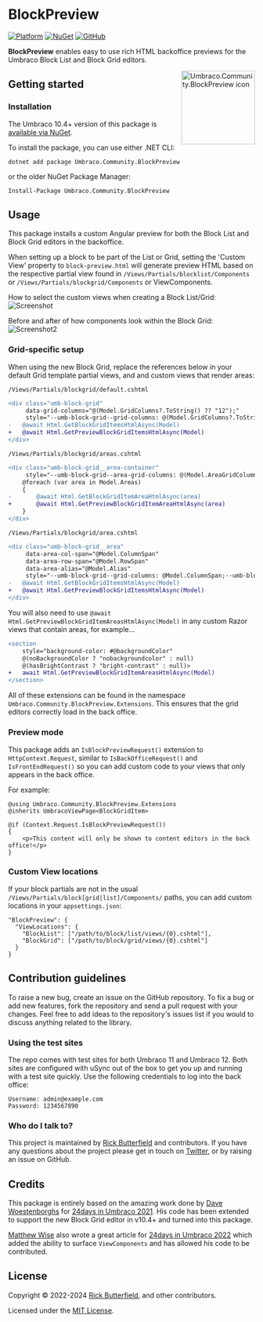 # BlockPreview
[![Platform](https://img.shields.io/badge/Umbraco-10.4+-%233544B1?style=flat&logo=umbraco)](https://umbraco.com/products/umbraco-cms/)
[![NuGet](https://img.shields.io/nuget/v/Umbraco.Community.BlockPreview.svg)](https://www.nuget.org/packages/Umbraco.Community.BlockPreview/)
[![GitHub](https://img.shields.io/github/license/rickbutterfield/Umbraco.Community.BlockPreview)](https://github.com/rickbutterfield/Umbraco.Community.BlockPreview/blob/develop/LICENSE)

**BlockPreview** enables easy to use rich HTML backoffice previews for the Umbraco Block List and Block Grid editors.

<img src="https://raw.githubusercontent.com/rickbutterfield/Umbraco.Community.BlockPreview/develop/.github/assets/icon.png" alt="Umbraco.Community.BlockPreview icon" height="150" align="right">

## Getting started
### Installation
The Umbraco 10.4+ version of this package is [available via NuGet](https://www.nuget.org/packages/Umbraco.Community.BlockPreview).

To install the package, you can use either .NET CLI:

```
dotnet add package Umbraco.Community.BlockPreview
```

or the older NuGet Package Manager:

```
Install-Package Umbraco.Community.BlockPreview
```

## Usage
This package installs a custom Angular preview for both the Block List and Block Grid editors in the backoffice.

When setting up a block to be part of the List or Grid, setting the 'Custom View' property to `block-preview.html` will generate preview HTML based on the respective partial view found in `/Views/Partials/blocklist/Components` or `/Views/Partials/blockgrid/Components` or ViewComponents.

How to select the custom views when creating a Block List/Grid:
![Screenshot](https://raw.githubusercontent.com/rickbutterfield/Umbraco.Community.BlockPreview/develop/.github/assets/screenshot1.png "The Umbraco backoffice showing a panel titled 'Select view', with a HTML file named `block-preview.html` available for selection")

Before and after of how components look within the Block Grid:
![Screenshot2](https://raw.githubusercontent.com/rickbutterfield/Umbraco.Community.BlockPreview/develop/.github/assets/screenshot2.png "Before and after of how components look within the Block Grid")

### Grid-specific setup
When using the new Block Grid, replace the references below in your default Grid template partial views, and and custom views that render areas:

`/Views/Partials/blockgrid/default.cshtml`
```diff
<div class="umb-block-grid"
     data-grid-columns="@(Model.GridColumns?.ToString() ?? "12");"
     style="--umb-block-grid--grid-columns: @(Model.GridColumns?.ToString() ?? "12");">
-   @await Html.GetBlockGridItemsHtmlAsync(Model)
+   @await Html.GetPreviewBlockGridItemsHtmlAsync(Model)
</div>
```

`/Views/Partials/blockgrid/areas.cshtml`
```diff
<div class="umb-block-grid__area-container"
     style="--umb-block-grid--area-grid-columns: @(Model.AreaGridColumns?.ToString() ?? Model.GridColumns?.ToString() ?? "12");">
    @foreach (var area in Model.Areas)
    {
-       @await Html.GetBlockGridItemAreaHtmlAsync(area)
+       @await Html.GetPreviewBlockGridItemAreaHtmlAsync(area)
    }
</div>
```

`/Views/Partials/blockgrid/area.cshtml`
```diff
<div class="umb-block-grid__area"
     data-area-col-span="@Model.ColumnSpan"
     data-area-row-span="@Model.RowSpan"
     data-area-alias="@Model.Alias"
     style="--umb-block-grid--grid-columns: @Model.ColumnSpan;--umb-block-grid--area-column-span: @Model.ColumnSpan; --umb-block-grid--area-row-span: @Model.RowSpan;">
-   @await Html.GetBlockGridItemsHtmlAsync(Model)
+   @await Html.GetPreviewBlockGridItemsHtmlAsync(Model)
</div>
```

You will also need to use `@await Html.GetPreviewBlockGridItemAreasHtmlAsync(Model)` in any custom Razor views that contain areas, for example...
```diff
<section
    style="background-color: #@backgroundColor"
    @(noBackgroundColor ? "nobackgroundcolor" : null)
    @(hasBrightContrast ? "bright-contrast" : null)>
+   await Html.GetPreviewBlockGridItemAreasHtmlAsync(Model)
</section>
```

All of these extensions can be found in the namespace `Umbraco.Community.BlockPreview.Extensions`. This ensures that the grid editors correctly load in the back office.

### Preview mode
This package adds an `IsBlockPreviewRequest()` extension to `HttpContext.Request`, similar to `IsBackOfficeRequest()` and `IsFrontEndRequest()` so you can add custom code to your views that only appears in the back office.

For example:
```razor
@using Umbraco.Community.BlockPreview.Extensions
@inherits UmbracoViewPage<BlockGridItem>

@if (Context.Request.IsBlockPreviewRequest())
{
    <p>This content will only be shown to content editors in the back office!</p>
}
```

### Custom View locations
If your block partials are not in the usual `/Views/Partials/block[grid|list]/Components/` paths, you can add custom locations in your `appsettings.json`:

```
"BlockPreview": {
  "ViewLocations": {
    "BlockList": ["/path/to/block/list/views/{0}.cshtml"],
    "BlockGrid": ["/path/to/block/grid/views/{0}.cshtml"]
  }
}
```

## Contribution guidelines
To raise a new bug, create an issue on the GitHub repository. To fix a bug or add new features, fork the repository and send a pull request with your changes. Feel free to add ideas to the repository's issues list if you would to discuss anything related to the library.

### Using the test sites
The repo comes with test sites for both Umbraco 11 and Umbraco 12. Both sites are configured with uSync out of the box to get you up and running with a test site quickly. Use the following credentials to log into the back office:

```
Username: admin@example.com
Password: 1234567890
```

### Who do I talk to?
This project is maintained by [Rick Butterfield](https://rickbutterfield.dev) and contributors. If you have any questions about the project please get in touch on [Twitter](https://twitter.com/rickbutterfield), or by raising an issue on GitHub.

## Credits
This package is entirely based on the amazing work done by [Dave Woestenborghs](https://github.com/dawoe) for [24days in Umbraco 2021](https://archive.24days.in/umbraco-cms/2021/advanced-blocklist-editor/). His code has been extended to support the new Block Grid editor in v10.4+ and turned into this package.

[Matthew Wise](https://github.com/Matthew-Wise) also wrote a great article for [24days in Umbraco 2022](https://24days.in/umbraco-cms/2022/more-blocklist-editor/) which added the ability to surface `ViewComponents` and has allowed his code to be contributed.

## License
Copyright &copy; 2022-2024 [Rick Butterfield](https://rickbutterfield.dev), and other contributors.

Licensed under the [MIT License](https://github.com/rickbutterfield/Umbraco.Community.BlockPreview/blob/develop/LICENSE.md).
